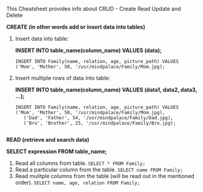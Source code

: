 This Cheatsheet provides info about CRUD - Create Read Update and Delete

**CREATE (in other words add or insert data into tables)**
1) Insert data into table:

    **INSERT INTO table_name(column_name) VALUES (data);**

    ```INSERT INTO Family(name, relation, age, picture_path) VALUES ('Mom', 'Mother', 50, '/usr/mindpalace/Family/Mom.jpg);```
    

2) Insert multiple rows of data into table:

     **INSERT INTO table_name(column_name) VALUES (data1, data2, data3, ...);**
     
     ```
     INSERT INTO Family(name, relation, age, picture_path) VALUES ('Mom', 'Mother', 50, '/usr/mindpalace/Family/Mom.jpg), 
        ('Dad', 'Father', 54, '/usr/mindpalace/Family/Dad.jpg), 
        ('Bro', 'Brother', 25, '/usr/mindpalace/Family/Bro.jpg);


**READ (retrieve and search data)**
  
   **SELECT expression FROM table_name;**

1) Read all columns from table. ```SELECT * FROM Family;```
2) Read a particular column from the table. ```SELECT name FROM Family;```
3) Read mulitple columns from the table (will be read out in the mentioned order). ```SELECT name, age, relation FROM Family;```
